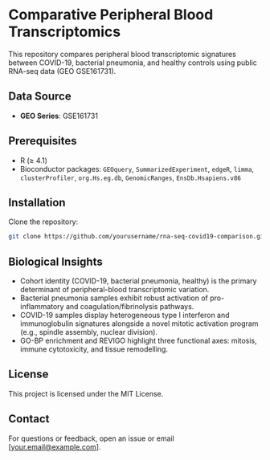 # Comparative Peripheral Blood Transcriptomics

This repository compares peripheral blood transcriptomic signatures between COVID-19, bacterial pneumonia, and healthy controls using public RNA-seq data (GEO GSE161731).

## Data Source

* **GEO Series**: GSE161731

## Prerequisites

* R (≥ 4.1)
* Bioconductor packages: `GEOquery`, `SummarizedExperiment`, `edgeR`, `limma`, `clusterProfiler`, `org.Hs.eg.db`, `GenomicRanges`, `EnsDb.Hsapiens.v86`

## Installation

Clone the repository:

```bash
git clone https://github.com/yourusername/rna-seq-covid19-comparison.git
```

## Biological Insights

* Cohort identity (COVID-19, bacterial pneumonia, healthy) is the primary determinant of peripheral-blood transcriptomic variation.
* Bacterial pneumonia samples exhibit robust activation of pro-inflammatory and coagulation/fibrinolysis pathways.
* COVID-19 samples display heterogeneous type I interferon and immunoglobulin signatures alongside a novel mitotic activation program (e.g., spindle assembly, nuclear division).
* GO-BP enrichment and REVIGO highlight three functional axes: mitosis, immune cytotoxicity, and tissue remodelling.

## License

This project is licensed under the MIT License.

## Contact

For questions or feedback, open an issue or email \[[your.email@example.com](mailto:your.email@example.com)].
